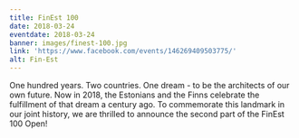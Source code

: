 ```yaml
---
title: FinEst 100
date: 2018-03-24
eventdate: 2018-03-24
banner: images/finest-100.jpg
link: 'https://www.facebook.com/events/146269409503775/'
alt: Fin-Est
---
```


One hundred years. Two countries. One dream - to be the architects of our own future. Now in 2018, the Estonians and the Finns celebrate the fulfillment of that dream a century ago. To commemorate this landmark in our joint history, we are thrilled to announce the second part of the FinEst 100 Open!
